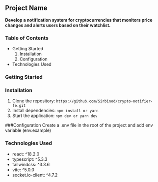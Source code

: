 
## Project Name

**Develop a notification system for cryptocurrencies that monitors price changes and alerts users based on their watchlist.**

### Table of Contents

* Getting Started
   1. Installation
   2. Configuration
* Technologies Used


### Getting Started

### Installation

1. Clone the repository: `https://github.com/Sirbinod/crypto-notifier-fe.git`
2. Install dependencies: `npm install or yarn`
3. Start the application: `npm dev or yarn dev`

###Configuration
Create a .env file in the root of the project and add env variable (env.example)

### Technologies Used

* react: ^18.2.0
* typescript: ^5.3.3
* tailwindcss: ^3.3.6
* vite: ^5.0.0
* socket.io-client: ^4.7.2



